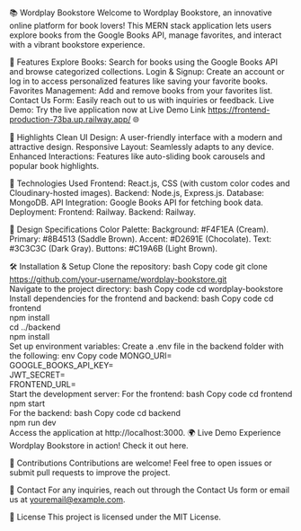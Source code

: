 📚 Wordplay Bookstore
Welcome to Wordplay Bookstore, an innovative online platform for book lovers! This MERN stack application lets users explore books from the Google Books API, manage favorites, and interact with a vibrant bookstore experience.

🌟 Features
Explore Books: Search for books using the Google Books API and browse categorized collections.
Login & Signup: Create an account or log in to access personalized features like saving your favorite books.
Favorites Management: Add and remove books from your favorites list.
Contact Us Form: Easily reach out to us with inquiries or feedback.
Live Demo: Try the live application now at Live Demo Link   https://frontend-production-73ba.up.railway.app/ 🌐

🎨 Highlights
Clean UI Design: A user-friendly interface with a modern and attractive design.
Responsive Layout: Seamlessly adapts to any device.
Enhanced Interactions: Features like auto-sliding book carousels and popular book highlights.

🚀 Technologies Used
Frontend: React.js, CSS (with custom color codes and Cloudinary-hosted images).
Backend: Node.js, Express.js.
Database: MongoDB.
API Integration: Google Books API for fetching book data.
Deployment:
Frontend: Railway.
Backend: Railway.

🎨 Design Specifications
Color Palette:
Background: #F4F1EA (Cream).
Primary: #8B4513 (Saddle Brown).
Accent: #D2691E (Chocolate).
Text: #3C3C3C (Dark Gray).
Buttons: #C19A6B (Light Brown).

🛠️ Installation & Setup
Clone the repository:
bash
Copy code
git clone https://github.com/your-username/wordplay-bookstore.git  
Navigate to the project directory:
bash
Copy code
cd wordplay-bookstore  
Install dependencies for the frontend and backend:
bash
Copy code
cd frontend  
npm install  
cd ../backend  
npm install  
Set up environment variables:
Create a .env file in the backend folder with the following:
env
Copy code
MONGO_URI=<Your MongoDB Connection String>  
GOOGLE_BOOKS_API_KEY=<Your Google Books API Key>  
JWT_SECRET=<Your JWT Secret Key>  
FRONTEND_URL=<Frontend URL>  
Start the development server:
For the frontend:
bash
Copy code
cd frontend  
npm start  
For the backend:
bash
Copy code
cd backend  
npm run dev  
Access the application at http://localhost:3000.
🌍 Live Demo
Experience Wordplay Bookstore in action! Check it out here.

🤝 Contributions
Contributions are welcome! Feel free to open issues or submit pull requests to improve the project.

📧 Contact
For any inquiries, reach out through the Contact Us form or email us at youremail@example.com.

📜 License
This project is licensed under the MIT License.

